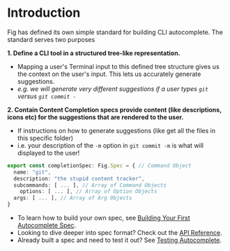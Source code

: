 # Introduction

Fig has defined its own simple standard for building CLI autocomplete. The standard serves two purposes


**1. Define a CLI tool in a structured tree-like representation.**
  - Mapping a user's Terminal input to this defined tree structure gives us the context on the user's input. This lets us accurately generate suggestions.
  - *e.g. we will generate very different suggestions if a user types `git` versus `git commit -`*


**2. Contain Content Completion specs provide content (like descriptions, icons etc) for the suggestions that are rendered to the user.**
  - If instructions on how to generate suggestions (like get all the files in this specific folder)
  - i.e. your description of the `-m` option in `git commit -m` is what will displayed to the user!


```ts
export const completionSpec: Fig.Spec = { // Command Object
  name: "git",
  description: "the stupid content tracker",
  subcommands: [ ... ], // Array of Command Objects 
	options: [ ... ], // Array of Option Objects
  args: [ ... ], // Array of Arg Objects
}
```

- To learn how to build your own spec, see [Building Your First Autocomplete Spec](/docs/autocomplete/guides/building-first-spec).
- Looking to dive deeper into spec format? Check out the [API Reference](/docs/autocomplete/api).
- Already built a spec and need to test it out? See [Testing Autocomplete](/docs/autocomplete/testing-autocomplete).